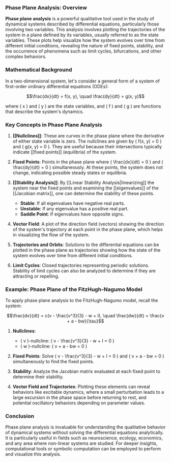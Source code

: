 ### Phase Plane Analysis: Overview

**Phase plane analysis** is a powerful qualitative tool used in the study of dynamical systems described by differential equations, particularly those involving two variables. This analysis involves plotting the trajectories of the system in a plane defined by its variables, usually referred to as the state variables. These plots help visualize how the system evolves over time from different initial conditions, revealing the nature of fixed points, stability, and the occurrence of phenomena such as limit cycles, bifurcations, and other complex behaviors.

### Mathematical Background

In a two-dimensional system, let's consider a general form of a system of first-order ordinary differential equations (ODEs):

$$\frac{dx}{dt} = f(x, y), \quad \frac{dy}{dt} = g(x, y)$$

where \( x \) and \( y \) are the state variables, and \( f \) and \( g \) are functions that describe the system's dynamics.

### Key Concepts in Phase Plane Analysis

1. **[[Nullclines]]**: These are curves in the phase plane where the derivative of either state variable is zero. The nullclines are given by \( f(x, y) = 0 \) and \( g(x, y) = 0 \). They are useful because their intersections typically indicate [[fixed points]] (equilibria) of the system.
   
2. **Fixed Points**: Points in the phase plane where \( \frac{dx}{dt} = 0 \) and \( \frac{dy}{dt} = 0 \) simultaneously. At these points, the system does not change, indicating possible steady states or equilibria.

3. **[[Stability Analysis]]**: By [[Linear Stability Analysis|linearizing]] the system near the fixed points and examining the [[eigenvalues]] of the [[Jacobian matrix]], one can determine the stability of these points. 
   - **Stable**: If all eigenvalues have negative real parts.
   - **Unstable**: If any eigenvalue has a positive real part.
   - **Saddle Point**: If eigenvalues have opposite signs.

4. **Vector Field**: A plot of the direction field (vectors) showing the direction of the system's trajectory at each point in the phase plane, which helps in visualizing the flow of the system.

5. **Trajectories and Orbits**: Solutions to the differential equations can be plotted in the phase plane as trajectories showing how the state of the system evolves over time from different initial conditions.

6. **Limit Cycles**: Closed trajectories representing periodic solutions. Stability of limit cycles can also be analyzed to determine if they are attracting or repelling.

### Example: Phase Plane of the FitzHugh-Nagumo Model

To apply phase plane analysis to the FitzHugh-Nagumo model, recall the system:

$$\frac{dv}{dt} = c(v - \frac{v^3}{3} - w + I), \quad \frac{dw}{dt} = \frac{v + a - bw}{\tau}$$

1. **Nullclines**:
   - \( v \)-nullcline: \( v - \frac{v^3}{3} - w + I = 0 \)
   - \( w \)-nullcline: \( v + a - bw = 0 \)

2. **Fixed Points**: Solve \( v - \frac{v^3}{3} - w + I = 0 \) and \( v + a - bw = 0 \) simultaneously to find the fixed points.

3. **Stability**: Analyze the Jacobian matrix evaluated at each fixed point to determine their stability.

4. **Vector Field and Trajectories**: Plotting these elements can reveal behaviors like excitable dynamics, where a small perturbation leads to a large excursion in the phase space before returning to rest, and potential oscillatory behaviors depending on parameter values.

### Conclusion

Phase plane analysis is invaluable for understanding the qualitative behavior of dynamical systems without solving the differential equations analytically. It is particularly useful in fields such as neuroscience, ecology, economics, and any area where non-linear systems are studied. For deeper insights, computational tools or symbolic computation can be employed to perform and visualize this analysis.